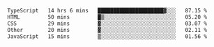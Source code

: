<!--START_SECTION:waka-->

```txt
TypeScript   14 hrs 6 mins   █████████████████████▓░░░   87.15 %
HTML         50 mins         █▒░░░░░░░░░░░░░░░░░░░░░░░   05.20 %
CSS          29 mins         ▓░░░░░░░░░░░░░░░░░░░░░░░░   03.07 %
Other        20 mins         ▓░░░░░░░░░░░░░░░░░░░░░░░░   02.11 %
JavaScript   15 mins         ▒░░░░░░░░░░░░░░░░░░░░░░░░   01.56 %
```

<!--END_SECTION:waka-->
